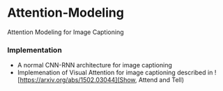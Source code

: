 # Attention-Modeling
Attention Modeling for Image Captioning


### Implementation
- A normal CNN-RNN architecture for image captioning
- Implemenation of Visual Attention for image captioning described in ![https://arxiv.org/abs/1502.03044](Show, Attend and Tell)
